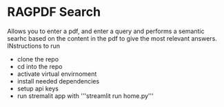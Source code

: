 # RAGPDF Search
Allows you to enter a pdf, and enter a query and performs a semantic searhc based on the content in the pdf to give the most relevant answers.
INstructions to run
- clone the repo
- cd into the repo
- activate virtual envirnoment
- install needed dependencies
- setup api keys
- run stremalit app with '''streamlit run home.py'''
